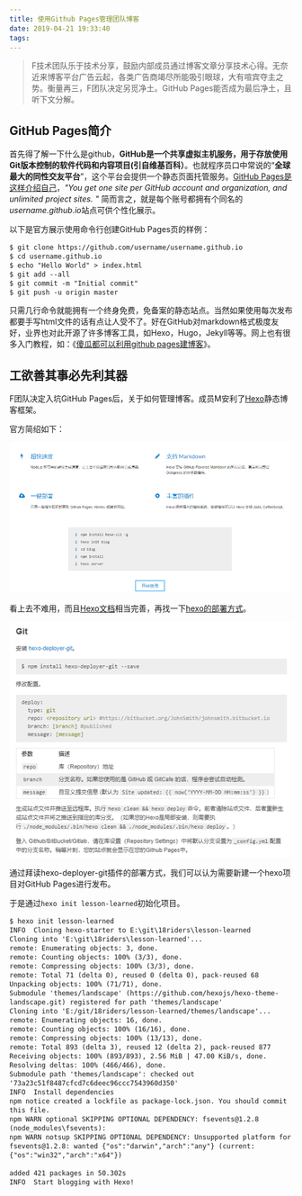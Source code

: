 ```yaml
---
title: 使用Github Pages管理团队博客
date: 2019-04-21 19:33:40
tags:
---
```


> F技术团队乐于技术分享，鼓励内部成员通过博客文章分享技术心得。无奈近来博客平台广告云起，各类广告商竭尽所能吸引眼球，大有喧宾夺主之势。衡量再三，F团队决定另觅净土。GitHub Pages能否成为最后净土，且听下文分解。

<!-- more -->

## GitHub Pages简介

首先得了解一下什么是github，**GitHub是一个共享虚拟主机服务，用于存放使用Git版本控制的软件代码和内容项目(引自维基百科）**。也就程序员口中常说的“**全球最大的同性交友平台**”，这个平台会提供一个静态页面托管服务。[GitHub Pages是这样介绍自己](https://pages.github.com/)，*"You get one site per GitHub account and organization,  and unlimited project sites. "* 简而言之，就是每个账号都拥有个同名的*username.github.io*站点可供个性化展示。

以下是官方展示使用命令行创建GitHub Pages页的样例：

```shell
$ git clone https://github.com/username/username.github.io
$ cd username.github.io
$ echo "Hello World" > index.html
$ git add --all
$ git commit -m "Initial commit"
$ git push -u origin master
```

只需几行命令就能拥有一个终身免费，免备案的静态站点。当然如果使用每次发布都要手写html文件的话有点让人受不了。好在GitHub对markdown格式极度友好，业界也对此开源了许多博客工具，如Hexo，Hugo，Jekyll等等。网上也有很多入门教程，如：《[傻瓜都可以利用github pages建博客](http://cyzus.github.io/2015/06/21/github-build-blog/)》。



## 工欲善其事必先利其器

F团队决定入坑GitHub Pages后，关于如何管理博客。成员M安利了[Hexo](https://hexo.io/zh-cn/)静态博客框架。

官方简绍如下：

![hexo](使用Github-Pages管理团队博客/hexo.png)

看上去不难用，而且[Hexo文档](https://hexo.io/zh-cn/docs/)相当完善，再找一下[hexo的部署方式](https://hexo.io/zh-cn/docs/deployment)。

![hexo-git-deploy](使用Github-Pages管理团队博客/hexo-git-deploy.png)

通过拜读hexo-deployer-git插件的部署方式，我们可以认为需要新建一个hexo项目对GitHub Pages进行发布。

于是通过`hexo init lesson-learned`初始化项目。

```shell
$ hexo init lesson-learned
INFO  Cloning hexo-starter to E:\git\18riders\lesson-learned
Cloning into 'E:\git\18riders\lesson-learned'...
remote: Enumerating objects: 3, done.
remote: Counting objects: 100% (3/3), done.
remote: Compressing objects: 100% (3/3), done.
remote: Total 71 (delta 0), reused 0 (delta 0), pack-reused 68
Unpacking objects: 100% (71/71), done.
Submodule 'themes/landscape' (https://github.com/hexojs/hexo-theme-landscape.git) registered for path 'themes/landscape'
Cloning into 'E:/git/18riders/lesson-learned/themes/landscape'...
remote: Enumerating objects: 16, done.
remote: Counting objects: 100% (16/16), done.
remote: Compressing objects: 100% (13/13), done.
remote: Total 893 (delta 3), reused 12 (delta 2), pack-reused 877
Receiving objects: 100% (893/893), 2.56 MiB | 47.00 KiB/s, done.
Resolving deltas: 100% (466/466), done.
Submodule path 'themes/landscape': checked out '73a23c51f8487cfcd7c6deec96ccc7543960d350'
INFO  Install dependencies
npm notice created a lockfile as package-lock.json. You should commit this file.
npm WARN optional SKIPPING OPTIONAL DEPENDENCY: fsevents@1.2.8 (node_modules\fsevents):
npm WARN notsup SKIPPING OPTIONAL DEPENDENCY: Unsupported platform for fsevents@1.2.8: wanted {"os":"darwin","arch":"any"} (current: {"os":"win32","arch":"x64"})

added 421 packages in 50.302s
INFO  Start blogging with Hexo!
```

